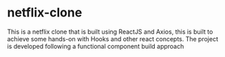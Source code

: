 # netflix-clone

This is a netflix clone that is built using ReactJS and Axios, this is built to achieve some hands-on with Hooks and other react concepts.
The project is developed following a functional component build approach
